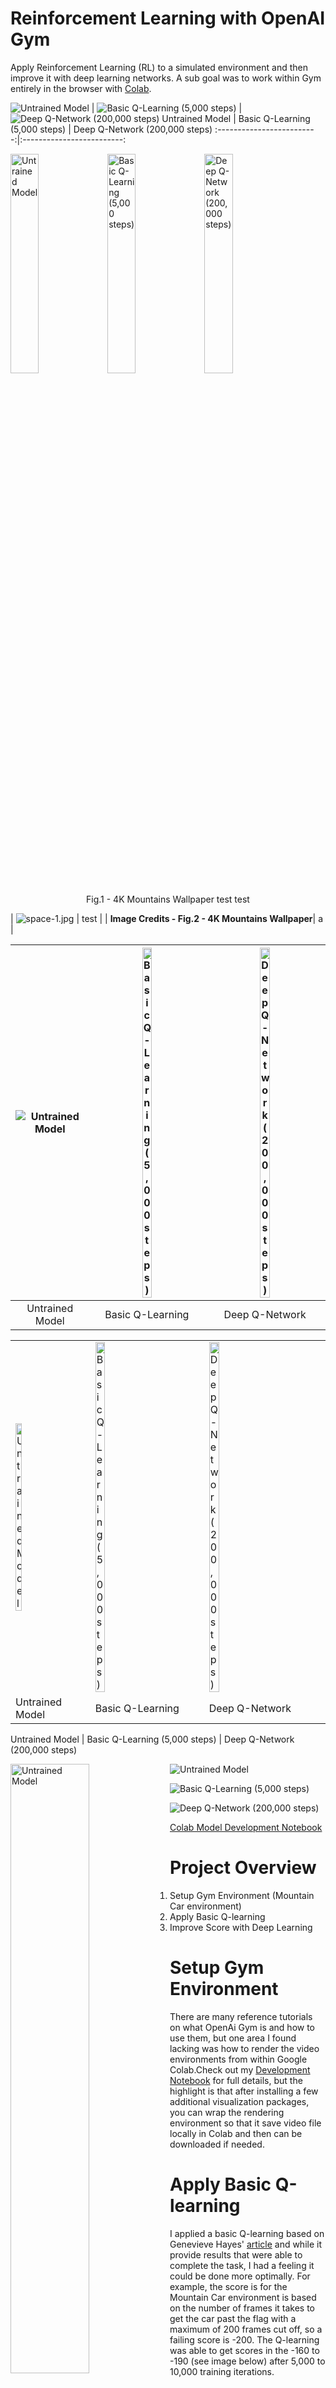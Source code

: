 # Reinforcement Learning with OpenAI Gym

Apply Reinforcement Learning (RL) to a simulated environment and then improve it with deep learning networks. A sub goal was to work within Gym entirely in the browser with [Colab](https://colab.research.google.com/).


![Untrained Model](https://github.com/coryroyce/reinforcement_learning_open_ai_gym/blob/main/reference/Mountain_Car_Untrained.gif "Title Test 1")  |  ![Basic Q-Learning (5,000 steps)](https://github.com/coryroyce/reinforcement_learning_open_ai_gym/blob/main/reference/Mountain_Car_Basic_Q_Learning_Trained_5k_steps.gif) | ![Deep Q-Network (200,000 steps)](https://github.com/coryroyce/reinforcement_learning_open_ai_gym/blob/main/reference/Mountain_Car_DQN_Trained_200k_steps.gif)
Untrained Model            |  Basic Q-Learning (5,000 steps)  | Deep Q-Network (200,000 steps)
:-------------------------:|:-------------------------:


<p float="left">
  <img src="https://github.com/coryroyce/reinforcement_learning_open_ai_gym/blob/main/reference/Mountain_Car_Untrained.gif" width="30%" height="30%" title="Untrained Model" />
  <img src="https://github.com/coryroyce/reinforcement_learning_open_ai_gym/blob/main/reference/Mountain_Car_Basic_Q_Learning_Trained_5k_steps.gif" width="30%" height="30%" title="Basic Q-Learning (5,000 steps)" /> 
  <img src="https://github.com/coryroyce/reinforcement_learning_open_ai_gym/blob/main/reference/Mountain_Car_DQN_Trained_200k_steps.gif" width="30%" height="30%" title="Deep Q-Network (200,000 steps)" />
</p>
<p align = "center">
Fig.1 - 4K Mountains Wallpaper 
test
test
</p>

| ![space-1.jpg](https://blog-assets.thedyrt.com/uploads/2019/01/shutterstock_1033306540-1.jpg) | test |
| <b>Image Credits - Fig.2 - 4K Mountains Wallpaper</b>| a |


| ![Untrained Model](https://github.com/coryroyce/reinforcement_learning_open_ai_gym/blob/main/reference/Mountain_Car_Untrained.gif) | <img src="https://github.com/coryroyce/reinforcement_learning_open_ai_gym/blob/main/reference/Mountain_Car_Basic_Q_Learning_Trained_5k_steps.gif" width="30%" height="30%" title="Basic Q-Learning (5,000 steps)" /> | <img src="https://github.com/coryroyce/reinforcement_learning_open_ai_gym/blob/main/reference/Mountain_Car_DQN_Trained_200k_steps.gif" width="30%" height="30%" title="Deep Q-Network (200,000 steps)" /> |
| :---:   |    :---: |  :---: |
| Untrained Model   | Basic Q-Learning    | Deep Q-Network    |


<table>
  <tr>
    <td><img src="https://github.com/coryroyce/reinforcement_learning_open_ai_gym/blob/main/reference/Mountain_Car_Untrained.gif" width="30%" height="30%" title="Untrained Model" /></td>
    <td><img src="https://github.com/coryroyce/reinforcement_learning_open_ai_gym/blob/main/reference/Mountain_Car_Basic_Q_Learning_Trained_5k_steps.gif" width="30%" height="30%" title="Basic Q-Learning (5,000 steps)" /></td>
    <td><img src="https://github.com/coryroyce/reinforcement_learning_open_ai_gym/blob/main/reference/Mountain_Car_DQN_Trained_200k_steps.gif" width="30%" height="30%" title="Deep Q-Network (200,000 steps)" /></td>
  </tr>
   <tr>
    <td>Untrained Model</td>
     <td>Basic Q-Learning</td>
     <td>Deep Q-Network</td>
  </tr>
 </table>



<!-- <p align = "center">
<img src = "https://c4.wallpaperflare.com/wallpaper/382/758/444/turkey-dreams-of-cappadocia-avanos-nevsehir-wallpaper-preview.jpg">
</p>
<p align = "center">
Fig.1 - 4K Mountains Wallpaper
</p> -->

Untrained Model  |  Basic Q-Learning (5,000 steps)  | Deep Q-Network (200,000 steps)


<img align="left" src="https://github.com/coryroyce/reinforcement_learning_open_ai_gym/blob/main/reference/Mountain_Car_Untrained.gif" width="50%" height="50%" title="Untrained Model" />
<img align="right" src="https://github.com/coryroyce/reinforcement_learning_open_ai_gym/blob/main/reference/Mountain_Car_Untrained.gif" width="50%" height="50%" title="Untrained Model" />

![Untrained Model](https://github.com/coryroyce/reinforcement_learning_open_ai_gym/blob/main/reference/Mountain_Car_Untrained.gif)

![Basic Q-Learning (5,000 steps)](https://github.com/coryroyce/reinforcement_learning_open_ai_gym/blob/main/reference/Mountain_Car_Basic_Q_Learning_Trained_5k_steps.gif)

![Deep Q-Network (200,000 steps)](https://github.com/coryroyce/reinforcement_learning_open_ai_gym/blob/main/reference/Mountain_Car_DQN_Trained_200k_steps.gif)

[Colab Model Development Notebook]()


# Project Overview
1. Setup Gym Environment (Mountain Car environment)
1. Apply Basic Q-learning
1. Improve Score with Deep Learning

# Setup Gym Environment
There are many reference tutorials on what OpenAi Gym is and how to use them, but one area I found lacking was how to render the video environments from within Google Colab.Check out my [Development Notebook]() for full details, but the highlight is that after installing a few additional visualization packages, you can wrap the rendering environment so that it save video file locally in Colab and then can be downloaded if needed.

# Apply Basic Q-learning
I applied a basic Q-learning based on Genevieve Hayes' [article](https://towardsdatascience.com/getting-started-with-reinforcement-learning-and-open-ai-gym-c289aca874f) and while it provide results that were able to complete the task, I had a feeling it could be done more optimally. For example, the score is for the Mountain Car environment is based on the number of frames it takes to get the car past the flag with a maximum of 200 frames cut off, so a failing score is -200. The Q-learning was able to get scores in the -160 to -190 (see image below) after 5,000 to 10,000 training iterations.

![Q-learning Scores (Iterations vs Score)](https://github.com/coryroyce/reinforcement_learning_open_ai_gym/blob/main/reference/Basic_Q_Learning_Score_Results.jpg)

# Improve Score with Deep Learning
Since I wanted to apply a Deep Q-Network (DQN) that I could control the architecture of I used Keras RL to build out a model and fit it. While this took longer to train, it was able to keep learning and past the plateau from basic Q-learning. The DQN network was able to get scores around -80 depending on the initial starting position of the car. The optimization can easily bee seen when comparing the 3 video (random Actions, Basic Q-Learning, And Deep Q-Network)


# Potential Future Work
Apply Stable Baselines models to the task to see if performance can be further optimized.


# Reference

Reviewed Q-policy RL from [Genevieve Hayes](https://towardsdatascience.com/getting-started-with-reinforcement-learning-and-open-ai-gym-c289aca874f)

Got the Colab install dependencies and video saving from  [cwkx's video](https://www.youtube.com/watch?v=BNSwFURmaCA&ab_channel=cwkx)

RL Overview picture and comments from [sadiakhaf](https://github.com/sadiakhaf/IEEE-Hands-On-RL-using-Python)

Sample code for using Keras RL with Mountain Car [aslamplr](https://github.com/aslamplr/mountaincar_gym)
